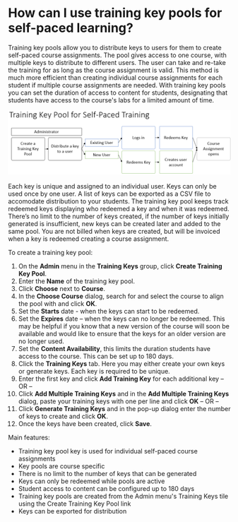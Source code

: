 # How can I use training key pools for self-paced learning?

Training key pools allow you to distribute keys to users for them to create self-paced course assignments. The pool gives access to one course, with multiple keys to distribute to different users. The user can take and re-take the training for as long as the course assignment is valid. This method is much more efficient than creating individual course assignments for each student if multiple course assignments are needed. With training key pools you can set the duration of access to content for students, designating that students have access to the course's labs for a limited amount of time.

![](/tms/images/training-key-pool-self-paced-training.png)

Each key is unique and assigned to an individual user. Keys can only be used once by one user. A list of keys can be exported as a CSV file to accomodate distribution to your students. The training key pool keeps track redeemed keys displaying who redeemed a key and when it was redeemed. There’s no limit to the number of keys created, if the number of keys initially generated is insufficient, new keys can be created later and added to the same pool. You are not billed when keys are created, but will be invoiced when a key is redeemed creating a course assignment.

To create a training key pool:

1. On the **Admin** menu in the **Training Keys** group, click **Create Training Key Pool**.
1. Enter the **Name** of the training key pool.
1. Click **Choose** next to **Course**.
1. In the **Choose Course** dialog, search for and select the course to align the pool with and click **OK**.
1. Set the **Starts** date - when the keys can start to be redeemed.
1. Set the **Expires** date – when the keys can no longer be redeemed. This may be helpful if you know that a new version of the course will soon be available and would like to ensure that the keys for an older version are no longer used.
1. Set the **Content Availability**, this limits the duration students have access to the course. This can be set up to 180 days.
1. Click the **Training Keys** tab. Here you may either create your own keys or generate keys. Each key is required to be unique.
1. Enter the first key and click **Add Training Key** for each additional key  – OR – 
1. Click **Add Multiple Training Keys** and in the **Add Multiple Training Keys** dialog, paste your training keys with one per line and click **OK** – OR – 
1. Click **Generate Training Keys** and in the pop-up dialog enter the number of keys to create and click **OK**.
1. Once the keys have been created, click **Save**.

Main features:

- Training key pool key is used for individual self-paced course assignments
- Key pools are course specific
- There is no limit to the number of keys that can be generated
- Keys can only be redeemed while pools are active
- Student access to content can be configured up to 180 days
- Training key pools are created from the Admin menu's Training Keys tile using the Create Training Key Pool link 
- Keys can be exported for distribution
